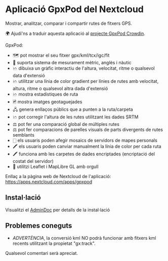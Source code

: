 # Aplicació GpxPod del Nextcloud

Mostrar, analitzar, comparar i compartir rutes de fitxers GPS.

🌍 Ajudi'ns a traduir aquesta aplicació al [projecte GpxPod Crowdin](https://crowdin.com/project/gpxpod).

GpxPod:

* 🗺 pot mostrar el seu fitxer gpx/kml/tcx/igc/fit
* 📏 suporta sistema de mesurament mètric, anglès i nàutic
* 🗠 dibuixa un gràfic interactiu de l'altura, velocitat, ritme o qualsevol data d'extensió
* 🗠 utilitzar una línia de color gradient per línies de rutes amb velocitat, altura, ritme o qualsevol altra dada d'extensió
* 🗠 mostra estadístiques de ruta
* 🖻 mostra imatges geotaguejades
* 🖧 genera enllaços públics que a punten a la ruta/carpeta
* 🗠 pot corregir l'altura de les rutes utilitzant les dades SRTM
* ⚖ pot fer una comparació global de múltiples rutes
* ⚖ pot fer comparacions de parelles visuals de parts divergents de rutes semblants
* 🀆 els usuaris poden afegir mosaics de servidors de mapes personals
* 🖍 els usuaris poden canviar manualment la línia de color per cada ruta
* 🖍 funciona amb les carpetes de dades encriptades (encriptació del costat del servidor)
* 🍂 utilitzi Leaflet i MapLibre GL amb orgull

Enllaç a la pàgina web de Nextcloud de l'aplicació: https://apps.nextcloud.com/apps/gpxpod

## Instal·lació

Visualitzi el [AdminDoc](https://gitlab.com/eneiluj/gpxpod-oc/wikis/admindoc) per detalls de la instal·lació

## Problemes coneguts

* _ADVERTÈNCIA_, la conversió kml NO podrà funcionar amb fitxers kml recents utilitzant la propietat "gx:track".

Qualsevol comentari serà apreciat.
